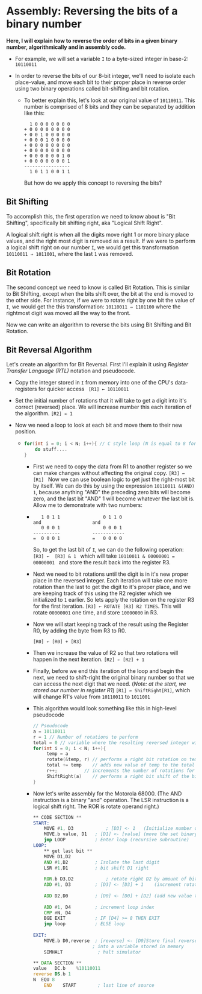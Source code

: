 



# Assembly: Reversing the bits of a binary number

**Here, I will explain how to reverse the order of bits in a given binary number, algorithmically and in assembly code.**

- For example, we will set a variable ```I``` to a byte-sized integer in base-2: ```10110011```

- In order to reverse the bits of our 8-bit integer, we'll need to isolate each place-value, and move each bit to their proper place in reverse order
  using two binary operations called bit-shifting and bit rotation. 

  - To better explain this, let's look at our original value of `10110011`. This number is comprised of 8 bits and they can be separated
    by addition like this:

    ```
      1 0 0 0 0 0 0 0
    + 0 0 0 0 0 0 0 0
    + 0 0 1 0 0 0 0 0
    + 0 0 0 1 0 0 0 0
    + 0 0 0 0 0 0 0 0
    + 0 0 0 0 0 0 0 0
    + 0 0 0 0 0 0 1 0
    + 0 0 0 0 0 0 0 1
    -----------------
      1 0 1 1 0 0 1 1
    ```

    But how do we apply this concept to reversing the bits?

## Bit Shifting

To accomplish this, the first operation we need to know about is "Bit Shifting", specifically bit shifting right, aka "Logical Shift Right".

A logical shift right is when all the digits move right 1 or more binary place values, and the right most digit is removed as a result.
If we were to perform a logical shift right on our number `I`,  we would get this transformation `10110011 ⇒ 1011001`, where the last
`1` was removed. 

## Bit Rotation

The second concept we need to know is called Bit Rotation. This is similar to Bit Shifting, except when the bits shift over, the bit at the end is moved to the other side. For instance, if we were to rotate right by one bit the value of `I`, we would get the this transformation:
`10110011 ⇒ 1101100` where the rightmost digit was moved all the way to the front.

Now we can write an algorithm to reverse the bits using Bit Shifting and Bit Rotation.

## Bit Reversal Algorithm

Let's create an algorithm for Bit Reversal. First I'll explain it using *Register Transfer Language (RTL)* notation and pseudocode. 

- Copy the integer stored in  ```I``` from memory into one of the CPU's data-registers for quicker access
  ``` [R1] ← 10110011```

- Set the initial number of rotations that it will take to get a digit into it's correct (reversed) place. We will increase number this each iteration of the algorithm.
  ```[R2] ← 1 ```

- Now we need a loop to look at each bit and move them to their new position.

  - ```c++
    for(int i = 0; i < N; i++){	// C style loop (N is equal to 8 for this example, because we have 8 bits)
        do stuff....
    }
    ```

    - First we need to copy the data from R1 to another register so we can make changes without affecting the original copy.
      ````[R3] ← [R1] ````
      Now we can use boolean logic to get just the right-most bit by itself. We can do this by using the expression 
      `10110011 &(AND) 1`, because anything "AND" the preceding zero bits will become zero, and the last bit "AND" 1 will become whatever the last bit is. Allow me to demonstrate with two numbers:

    - ```
         1 0 1 1				0 1 1 0
      and					and
         0 0 0 1				0 0 0 1
      ----------			------------
      =  0 0 0 1			=	0 0 0 0
      ```

      So, to get the last bit of `I`, we can do the following operation: 	`[R3] ←  [R3] & 1 ` which will take 
      `10110011 & 00000001 = 00000001 ` and store the result  back into the register R3. 

    -  Next we need to bit rotations until the digit is in it's new proper place in the reversed integer. Each iteration will take one more rotation than the last to get the digit to it's proper place, and we are keeping track of this using the R2 register which we initialized to `1` earlier.  So lets apply the rotation on the register R3 for the first iteration.
      `[R3] ← ROTATE [R3] R2 TIMES`. This will rotate `00000001` one time, and store `10000000` in R3.

    - Now we will start keeping track of the result using the Register R0, by adding the byte from R3 to R0.

      `[R0] ← [R0] + [R3]`

    - Then we increase the value of R2 so that two rotations will happen in the next iteration.
      `[R2] ← [R2] + 1 `

    - Finally, before we end this iteration of the loop and begin the next, we need to shift-right the original binary number so that we can access the next digit that we need. (*Note: at the start, we stored our number in register R1*)
      `[R1] ← ShiftRight[R1]`, which will change R1's value from `10110011` to `1011001`

    - This algorithm would look something like this in high-level pseudocode

      ```c++
      // Pseudocode
      a = 10110011
      r = 1 // Number of rotations to perform
      total = 0 // variable where the resulting reversed integer will be stored
      for(int i = 0; i < N; i++){
           temp = a
           rotate(&temp, r) // performs a right bit rotation on temp of "r" bits
           total += temp    // adds new value of temp to the total
           r++;			 // increments the number of rotations for the next iteration
           ShiftRight(a)    // performs a right bit shift of the binary value stored in a 
      }
      ```

    - Now let's write assembly for the Motorola 68000.
         (The AND instruction is a binary "and" operation. The LSR instruction is a logical shift right. The ROR is rotate operand right.)
    
         ```asm
         ** CODE SECTION **
         START:
             MOVE #1, D3			; [D3] <- 1   (Initialize number of rotations to perform)
             MOVE.b value, D1	; [D1] <- [value] (move the set binary value into a register)
             jmp LOOP  			; Enter loop (recursive subroutine)
         LOOP:
             ** get last bit **
             MOVE D1,D2
             AND #1,D2			; Isolate the last digit 
             LSR #1,D1 			; bit shift D1 right
             
             ROR.b D3,D2    		; rotate right D2 by amount of bits specified by the value in D3
             ADD #1, D3  		; [D3] <- [D3] + 1    (increment rotation number)
             
             ADD D2,D0			; [D0] <- [D0] + [D2] (add new value to the total)
             
             ADD #1, D4  		; increment loop index
             CMP #N, D4				
             BGE EXIT			; IF [D4] >= 8 THEN EXIT	
             jmp loop			; ELSE loop
             
         EXIT:
             MOVE.b D0,reverse	; [reverse] <- [D0]Store final reversed binary value 
             				   ; into a variable stored in memory
             SIMHALT             ; halt simulator
         
         ** DATA SECTION **
         value   DC.b    %10110011 
         reverse DS.b 1
         N	EQU	8
             END    START        ; last line of source
         
         
         ```
    
         

